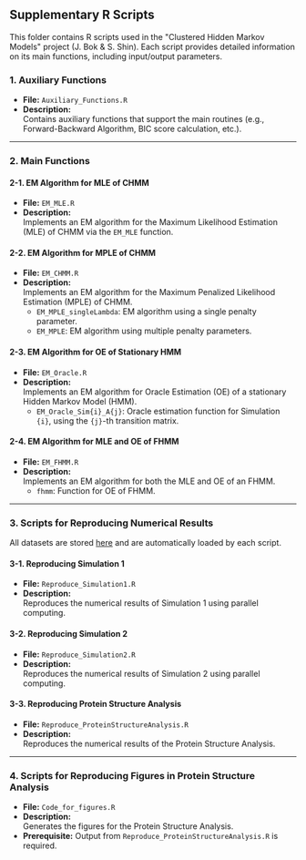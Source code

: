 ## Supplementary R Scripts

This folder contains R scripts used in the "Clustered Hidden Markov Models" project (J. Bok & S. Shin). Each script provides detailed information on its main functions, including input/output parameters.

### 1. Auxiliary Functions
- **File:** `Auxiliary_Functions.R`  
- **Description:**  
  Contains auxiliary functions that support the main routines (e.g., Forward-Backward Algorithm, BIC score calculation, etc.).

---

### 2. Main Functions

#### 2-1. EM Algorithm for MLE of CHMM
- **File:** `EM_MLE.R`  
- **Description:**  
  Implements an EM algorithm for the Maximum Likelihood Estimation (MLE) of CHMM via the `EM_MLE` function.

#### 2-2. EM Algorithm for MPLE of CHMM
- **File:** `EM_CHMM.R`  
- **Description:**  
  Implements an EM algorithm for the Maximum Penalized Likelihood Estimation (MPLE) of CHMM.  
  - `EM_MPLE_singleLambda`: EM algorithm using a single penalty parameter.  
  - `EM_MPLE`: EM algorithm using multiple penalty parameters.

#### 2-3. EM Algorithm for OE of Stationary HMM
- **File:** `EM_Oracle.R`  
- **Description:**  
  Implements an EM algorithm for Oracle Estimation (OE) of a stationary Hidden Markov Model (HMM).  
  - `EM_Oracle_Sim{i}_A{j}`: Oracle estimation function for Simulation `{i}`, using the `{j}`-th transition matrix.

#### 2-4. EM Algorithm for MLE and OE of FHMM
- **File:** `EM_FHMM.R`  
- **Description:**  
  Implements an EM algorithm for both the MLE and OE of an FHMM.  
  - `fhmm`: Function for OE of FHMM.

---

### 3. Scripts for Reproducing Numerical Results

All datasets are stored [here](https://github.com/JS-Bok/Clustered-hidden-Markov-models/tree/main/data) and are automatically loaded by each script.

#### 3-1. Reproducing Simulation 1
- **File:** `Reproduce_Simulation1.R`  
- **Description:**  
  Reproduces the numerical results of Simulation 1 using parallel computing.

#### 3-2. Reproducing Simulation 2
- **File:** `Reproduce_Simulation2.R`  
- **Description:**  
  Reproduces the numerical results of Simulation 2 using parallel computing.

#### 3-3. Reproducing Protein Structure Analysis
- **File:** `Reproduce_ProteinStructureAnalysis.R`  
- **Description:**  
  Reproduces the numerical results of the Protein Structure Analysis.

---

### 4. Scripts for Reproducing Figures in Protein Structure Analysis
- **File:** `Code_for_figures.R`  
- **Description:**  
  Generates the figures for the Protein Structure Analysis.  
- **Prerequisite:** Output from `Reproduce_ProteinStructureAnalysis.R` is required.
